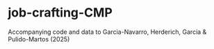 # job-crafting-CMP
Accompanying code and data to Garcia-Navarro, Herderich, Garcia &amp; Pulido-Martos (2025)
